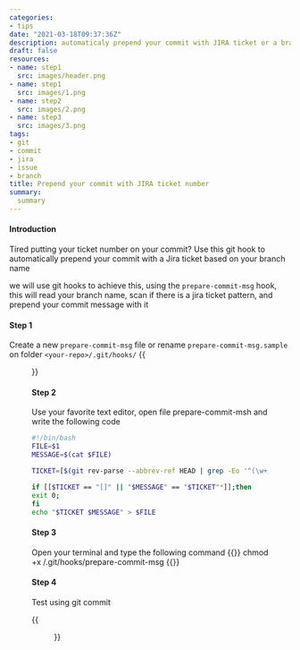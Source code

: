 ```yaml
---
categories:
- tips
date: "2021-03-18T09:37:36Z"
description: automaticaly prepend your commit with JIRA ticket or a branch name
draft: false
resources:
- name: step1
  src: images/header.png
- name: step1
  src: images/1.png
- name: step2
  src: images/2.png
- name: step3
  src: images/3.png
tags:
- git
- commit
- jira
- issue
- branch
title: Prepend your commit with JIRA ticket number
summary:
  summary
---
```


#### Introduction

Tired putting your ticket number on your commit?
Use this git hook to automatically prepend your commit with a Jira ticket based on your branch name

we will use git hooks to achieve this, using the `prepare-commit-msg` hook, this will read your branch name, scan if there is a jira ticket pattern, and prepend your commit message with it

#### Step 1

Create a new `prepare-commit-msg` file or rename `prepare-commit-msg.sample` on folder `<your-repo>/.git/hooks/`
{{<figure src="images/1.png">}}

#### Step 2

Use your favorite text editor, open file prepare-commit-msh and write the following code

```bash
#!/bin/bash
FILE=$1
MESSAGE=$(cat $FILE)

TICKET=[$(git rev-parse --abbrev-ref HEAD | grep -Eo '^(\w+/)?(\w+[-_])?[0-9]+' | grep -Eo '(\w+[-])?[0-9]+' | tr "[:lower:]" "[:upper:]")]

if [[$TICKET == "[]" || "$MESSAGE" == "$TICKET"*]];then
exit 0;
fi
echo "$TICKET $MESSAGE" > $FILE
```

#### Step 3

Open your terminal and type the following command
{{<highlight bash>}}
chmod +x <yourrepo>/.git/hooks/prepare-commit-msg
{{</highlight>}}

#### Step 4

Test using git commit

{{<figure src="images/sample.png">}}

